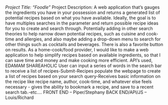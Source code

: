 *Project Title: “Foodle”*
Project Description: A web application that’s gauges the ingredients you have in your possession
and returns a generated list of potential recipes based on what you have available.
Ideally, the goal is to have multiples searches in the parameter and return possible recipe ideas for you to create and search
through. Potentially adding in other search theories to help narrow down potential recipes,
such as cuisine and cook-time and allergies, and also maybe adding a drop-down menu to search for other things such as cocktails and beverages.
There is also a favorite button on results.
As a home-cook/food provider, I would like to make a web application to help simplify recipes based on available ingredients,
so that I can save time and money and make cooking more efficient.
API’s used,
EDAMAM
SHAREAHOLIC
User can input a series of words in the search bar
to receive a list of recipes-Submit-Recipes populate the webpage to create a list of recipes based on your search
query-Receives basic information on the recipe like recipe name, author, cook-time, and whatever else feels necessary -
gives the ability to bookmark a recipe, and save to a recent search tab.-etc....
FRONT END – Piper/Stephany
BACK END/API/JS – Louis/Richard
